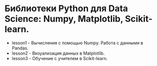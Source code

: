 # Библиотеки Python для Data Science: Numpy, Matplotlib, Scikit-learn.
* lesson1 - Вычисления с помощью Numpy. Работа с данными в Pandas.
* lesson2 - Визуализация данных в Matplotlib.
* lesson3 - Обучение с учителем в Scikit-learn.
